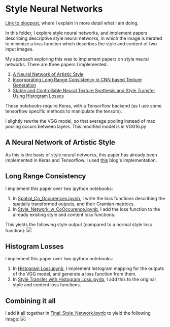 # Style Neural Networks

[Link to blogpost](https://medium.com/@gabrieltseng/montreal-painted-by-huang-gongwang-neural-style-networks-ec1697b2ac54), where I explain in more detail what I am doing. 

In this folder, I explore style neural networks, and implement papers describing descriptive style neural networks, in which the image is iterated to minimize a loss function which describes the style and content of two input images. 

My approach exploring this was to implement papers on style neural networks. There are three papers I implemented: 

1. [A Neural Network of Artistic Style](https://arxiv.org/abs/1508.06576)
2. [Incorporating Long Range Consistency in CNN based Texture Generation](https://arxiv.org/pdf/1606.01286.pdf)
3. [Stable and Controllable Neural Texture Synthesis and Style Transfer Using Histogram Losses](https://arxiv.org/abs/1701.08893)

These notebooks require Keras, with a Tensorflow backend (as I use some tensorflow specific methods to manipulate the tensors). 

I slightly rewrite the VGG model, so that average pooling instead of max pooling occurs between layers. This modified model is in VGG16.py

## A Neural Network of Artistic Style
As this is the basis of style neural networks, this paper has already been implemented in Keras and Tensorflow. I used [this](http://blog.romanofoti.com/style_transfer/) blog's implementation. 

## Long Range Consistency 

I implement this paper over two ipython notebooks: 
1. In [Spatial_Co_Occurences.ipynb](https://github.com/GabrielTseng/LearningDataScience/blob/master/Style_Neural_Network/Spatial_Co_Occurences.ipynb), I write the loss functions describing the spatially transformed outputs, and their Gramian matrices. 
2. In [Style_Network_w_CoOccurence.ipynb](https://github.com/GabrielTseng/LearningDataScience/blob/master/Style_Neural_Network/Style_Network_w_CoOccurence.ipynb), I add the loss function to the already existing style and content loss functions. 

This yields the following style output (compared to a normal style loss function):
![](https://cdn-images-1.medium.com/max/1600/1*IZqCbKcmfF9QRXJvmwfY7Q.png)

## Histogram Losses 

I implement this paper over two ipython notebooks: 
1. In [Histogram Loss.ipynb](https://github.com/GabrielTseng/LearningDataScience/blob/master/Style_Neural_Network/Histogram%20Loss.ipynb), I implement histogram mapping for the outputs of the VGG model, and generate a loss function from them. 
2. In [Style Transfer with Histogram Loss.ipynb](https://github.com/GabrielTseng/LearningDataScience/blob/master/Style_Neural_Network/Style%20Transfer%20with%20Histogram%20Loss.ipynb), I add this to the original style and content loss functions. 

## Combining it all
I add it all together in [Final_Style_Network.ipynb](https://github.com/GabrielTseng/LearningDataScience/blob/master/Style_Neural_Network/Final_Style_Network.ipynb) to yield the following image: 
![](https://cdn-images-1.medium.com/max/1600/1*kYMl_ImM9RyXvJHgy7ln_Q.png)
